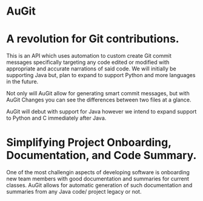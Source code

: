 # AuGit

# A revolution for Git contributions.

This is an API which uses automation to custom create Git commit messages specifically targeting any code edited or modified with appropriate and accurate narrations of said code. We will initially be supporting Java but, plan to expand to support Python and more languages in the future. 

Not only will AuGit allow for generating smart commit messages, but with AuGit Changes you can see the differences between two files at a glance.

AuGit will debut with support for Java however we intend to expand support to Python and C immediately after Java.

# Simplifying Project Onboarding, Documentation, and Code Summary.

One of the most challengin aspects of developing software is onboarding new team members with good documentation and summaries for current classes. AuGit allows for automatic generation of such documentation and summaries from any Java code/ project legacy or not.
